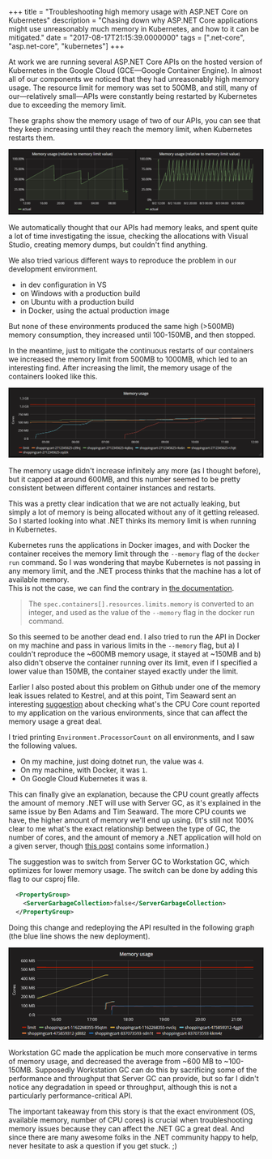 +++
title = "Troubleshooting high memory usage with ASP.NET Core on Kubernetes"
description = "Chasing down why ASP.NET Core applications might use unreasonably much memory in Kubernetes, and how to it can be mitigated."
date = "2017-08-17T21:15:39.0000000"
tags = [".net-core", "asp.net-core", "kubernetes"]
+++

At work we are running several ASP.NET Core APIs on the hosted version of Kubernetes in the Google Cloud (GCE—Google Container Engine). In almost all of our components we noticed that they had unreasonably high memory usage. The resource limit for memory was set to 500MB, and still, many of our—relatively small—APIs were constantly being restarted by Kubernetes due to exceeding the memory limit.

These graphs show the memory usage of two of our APIs, you can see that they keep increasing until they reach the memory limit, when Kubernetes restarts them.

![Graph showing the increasing memory usage of two APIs.](/images/2017/08/increasing-memory-1.png)

We automatically thought that our APIs had memory leaks, and spent quite a lot of time investigating the issue, checking the allocations with Visual Studio, creating memory dumps, but couldn't find anything.

We also tried various different ways to reproduce the problem in our development environment.

 - in dev configuration in VS
 - on Windows with a production build
 - on Ubuntu with a production build
 - in Docker, using the actual production image

But none of these environments produced the same high (>500MB) memory consumption, they increased until 100-150MB, and then stopped.

In the meantime, just to mitigate the continuous restarts of our containers we increased the memory limit from 500MB to 1000MB, which led to an interesting find. After increasing the limit, the memory usage of the containers looked like this.

![Memory usage after increasing the limit to 1000MB.](/images/2017/08/memory-1G.png)

The memory usage didn't increase infinitely any more (as I thought before), but it capped at around 600MB, and this number seemed to be pretty consistent between different container instances and restarts.

This was a pretty clear indication that we are not actually leaking, but simply a lot of memory is being allocated without any of it getting released. So I started looking into what .NET thinks its memory limit is when running in Kubernetes.

Kubernetes runs the applications in Docker images, and with Docker the container receives the memory limit through the `--memory` flag of the `docker run` command. So I was wondering that maybe Kubernetes is not passing in any memory limit, and the .NET process thinks that the machine has a lot of available memory.  
This is not the case, we can find the contrary in [the documentation](https://kubernetes.io/docs/concepts/configuration/manage-compute-resources-container/).

>The `spec.containers[].resources.limits.memory` is converted to an integer, and used as the value of the `--memory` flag in the docker run command.

So this seemed to be another dead end. I also tried to run the API in Docker on my machine and pass in various limits in the `--memory` flag, but a) I couldn't reproduce the ~600MB memory usage, it stayed at ~150MB and b) also didn't observe the container running over its limit, even if I specified a lower value than 150MB, the container stayed exactly under the limit.

Earlier I also posted about this problem on Github under one of the memory leak issues related to Kestrel, and at this point, Tim Seaward sent an interesting [suggestion](https://github.com/aspnet/KestrelHttpServer/issues/1260#issuecomment-321664920) about checking what's the CPU Core count reported to my application on the various environments, since that can affect the memory usage a great deal.

I tried printing `Environment.ProcessorCount` on all environments, and I saw the following values.

 - On my machine, just doing dotnet run, the value was `4`.
 - On my machine, with Docker, it was `1`.
 - On Google Cloud Kubernetes it was `8`.

This can finally give an explanation, because the CPU count greatly affects the amount of memory .NET will use with Server GC, as it's explained in the same issue by Ben Adams and Tim Seaward. The more CPU counts we have, the higher amount of memory we'll end up using. (It's still not 100% clear to me what's the exact relationship between the type of GC, the number of cores, and the amount of memory a .NET application will hold on a given server, though [this post](https://docs.microsoft.com/en-us/dotnet/standard/garbage-collection/fundamentals) contains some information.)

The suggestion was to switch from Server GC to Workstation GC, which optimizes for lower memory usage. The switch can be done by adding this flag to our csproj file.

```xml
  <PropertyGroup> 
    <ServerGarbageCollection>false</ServerGarbageCollection>
  </PropertyGroup>
```

Doing this change and redeploying the API resulted in the following graph (the blue line shows the new deployment).

![Memory usage after switching to Workstation GC.](/images/2017/08/memory-workstation.png)

Workstation GC made the application be much more conservative in terms of memory usage, and decreased the average from ~600 MB to ~100-150MB. Supposedly Workstation GC can do this by sacrificing some of the performance and throughput that Server GC can provide, but so far I didn't notice any degradation in speed or throughput, although this is not a particularly performance-critical API.

The important takeaway from this story is that the exact environment (OS, available memory, number of CPU cores) is crucial when troubleshooting memory issues because they can affect the .NET GC a great deal. And since there are many awesome folks in the .NET community happy to help, never hesitate to ask a question if you get stuck. ;)
